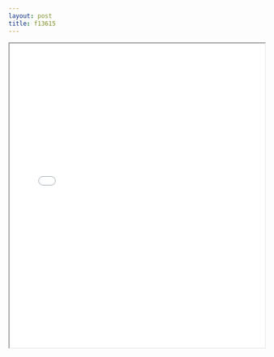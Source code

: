 ```yaml
---
layout: post
title: f13615
---
```


<div class="pdf-container">
<iframe src="ea/assets/pdfs/f13615.pdf" height="600" width="100%" allowFullScreen="true"></iframe>
</div>

